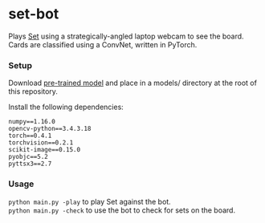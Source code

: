 # set-bot

Plays [Set](https://en.wikipedia.org/wiki/Set_(card_game)) using a strategically-angled laptop webcam to see the board.
Cards are classified using a ConvNet, written in PyTorch.

### Setup
Download [pre-trained model](https://drive.google.com/open?id=1pB5M9qUIJTP3wuRFCLoDK1R2GT3J2T_x) and place in a models/ directory at the root of this repository.

Install the following dependencies:
```
numpy==1.16.0
opencv-python==3.4.3.18
torch==0.4.1
torchvision==0.2.1
scikit-image==0.15.0
pyobjc==5.2
pyttsx3==2.7
```

### Usage
`python main.py -play` to play Set against the bot.  
`python main.py -check` to use the bot to check for sets on the board.
